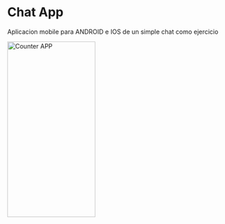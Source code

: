 # Chat App

Aplicacion mobile para ANDROID e IOS de un simple chat como ejercicio


<img src="assets/ChatApp.gif" alt="Counter APP" width="200" height="400">
